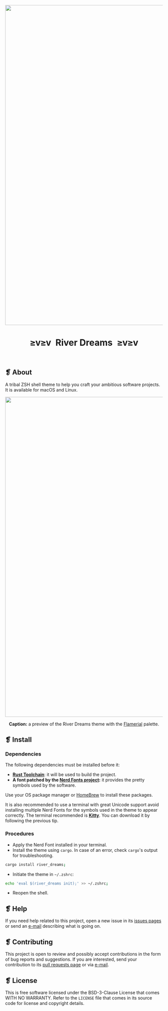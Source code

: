 <p align="center">
  <img alt="" src="https://raw.githubusercontent.com/skippyr/river_dreams/refs/heads/master/assets/images/ornament.png" width=1020 />
</p>
<h1 align="center">≥v≥v&ensp;River Dreams&ensp;≥v≥v</h1>
<p align="center">
  <img alt="" src="https://img.shields.io/github/license/skippyr/river_dreams?style=plastic&label=%E2%89%A5%20license&labelColor=%2324130e&color=%23b8150d" />
  &nbsp;
  <img alt="" src="https://img.shields.io/github/v/tag/skippyr/river_dreams?style=plastic&label=%E2%89%A5%20tag&labelColor=%2324130e&color=%23b8150d" />
  &nbsp;
  <img alt="" src="https://img.shields.io/github/commit-activity/t/skippyr/river_dreams?style=plastic&label=%E2%89%A5%20commits&labelColor=%2324130e&color=%23b8150d" />
  &nbsp;
  <img alt="" src="https://img.shields.io/github/stars/skippyr/river_dreams?style=plastic&label=%E2%89%A5%20stars&labelColor=%2324130e&color=%23b8150d" />
</p>

## ❡ About
A tribal ZSH shell theme to help you craft your ambitious software projects. It is available for macOS and Linux.

<p align="center">
  <img alt="" src="https://raw.githubusercontent.com/skippyr/river_dreams/refs/heads/master/assets/images/preview.png" width=1020 />
</p>
<p align="center"><strong>Caption:</strong> a preview of the River Dreams theme with the <a href="https://github.com/skippyr/flamerial">Flamerial</a> palette.</p>

## ❡ Install
### Dependencies
The following dependencies must be installed before it:
- [**Rust Toolchain**](https://www.rust-lang.org): it will be used to build the project.
- **A font patched by the [Nerd Fonts project](https://www.nerdfonts.com/font-downloads):** it provides the pretty symbols used by the software.

Use your OS package manager or [HomeBrew](https://brew.sh) to install these packages.

It is also recommended to use a terminal with great Unicode support avoid installing multiple Nerd Fonts for the symbols used in the theme to appear correctly. The terminal recommended is [**Kitty**](https://github.com/kovidgoyal/kitty). You can download it by following the previous tip.


### Procedures
- Apply the Nerd Font installed in your terminal.
- Install the theme using `cargo`. In case of an error, check `cargo`'s output for troubleshooting.

```zsh
cargo install river_dreams;
```

- Initiate the theme in `~/.zshrc`:

```zsh
echo 'eval $(river_dreams init);' >> ~/.zshrc;
```

- Reopen the shell.

## ❡ Help
If you need help related to this project, open a new issue in its [issues pages](https://github.com/skippyr/flamerial/issues) or send an [e-mail](mailto:skippyr.developer@icloud.com) describing what is going on.

## ❡ Contributing
This project is open to review and possibly accept contributions in the form of bug reports and suggestions. If you are interested, send your contribution to its [pull requests page](https://github.com/skippyr/flamerial/pulls) or via [e-mail](mailto:skippyr.developer@icloud.com).

## ❡ License
This is free software licensed under the BSD-3-Clause License that comes WITH NO WARRANTY. Refer to the `LICENSE` file that comes in its source code for license and copyright details.

